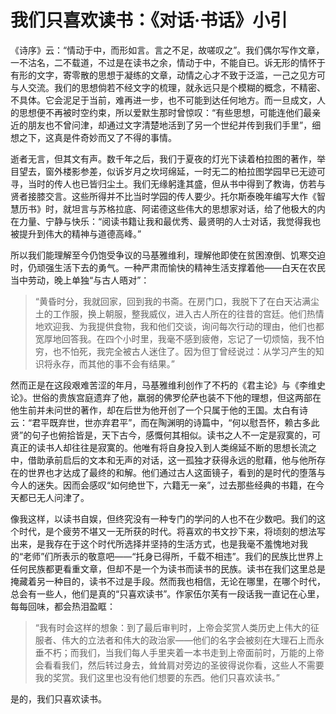 # 我们只喜欢读书：《对话·书话》小引

《诗序》云：“情动于中，而形如言。言之不足，故嗟叹之”。我们偶尔写作文章，一不沽名，二不载道，不过是在读书之余，情动于中，不能自已。诉无形的情怀于有形的文字，寄零散的思想于凝练的文章，动情之心才不致于泛滥，一己之见方可与人交流。我们的思想倘若不经文字的梳理，就永远只是个模糊的概念，不精密、不具体。它会泥足于当前，难再进一步，也不可能到达任何地方。而一旦成文，人的思想便不再被时空约束，所以爱默生那时曾惊叹：“有些思想，可能连他们最亲近的朋友也不曾问津，却通过文字清楚地活到了另一个世纪并传到我们手里”，细想之下，这真是件奇妙而又了不得的事情。

逝者无言，但其文有声。数千年之后，我们于夏夜的灯光下读着柏拉图的著作，举目望去，窗外楼影参差，似诉岁月之坎坷绵延，一时无二的柏拉图学园早已无迹可寻，当时的传人也已皆归尘土。我们无缘躬逢其盛，但从书中得到了教诲，仿若与贤者接膝交言。这些所得并不比当时学园的传人要少。托尔斯泰晚年编写大作《智慧历书》时，就坦言与苏格拉底、阿诺德这些伟大的思想家对话，给了他极大的内在力量、宁静与快乐：“阅读书籍让我和最优秀、最贤明的人士对话，我觉得我也被提升到伟大的精神与道德高峰。”

所以我们能理解至今仍饱受争议的马基雅维利，理解他即使在贫困潦倒、饥寒交迫时，仍顽强生活下去的勇气。一种严肃而愉快的精神生活支撑着他——白天在农民当中劳动，晚上单独“与古人晤对”：

> “黄昏时分，我就回家，回到我的书斋。在房门口，我脱下了在白天沾满尘土的工作服，换上朝服，整我威仪，进入古人所在的往昔的宫廷。他们热情地欢迎我、为我提供食物，我和他们交谈，询问每次行动的理由，他们也都宽厚地回答我。在四个小时里，我毫不感到疲倦，忘记了一切烦恼，我不怕穷，也不怕死，我完全被古人迷住了。因为但丁曾经说过：从学习产生的知识将永存，而其他的事不会有结果。”

然而正是在这段艰难苦涩的年月，马基雅维利创作了不朽的《君主论》与《李维史论》。世俗的贵族宫庭遗弃了他，羸弱的佛罗伦萨也装不下他的理想，但这两部在他生前并未问世的著作，却在后世为他开创了一个只属于他的王国。太白有诗云：“君平既弃世，世亦弃君平”，而在陶渊明的诗篇中，“何以慰吾怀，赖古多此贤”的句子也俯拾皆是，天下古今，感慨何其相似。读书之人不一定是寂寞的，可真正的读书人却往往是寂寞的。他唯有将自身投入到人类绵延不断的思想长流之中，借助承前启后的文本和无声的对话，这一孤独才获得永远的慰藉，他与他所存在的世界也才达成了最终的和解。他们通过古人这面镜子，看到的是时代的堕落与今人的迷失。因而会感叹“如何绝世下，六籍无一亲”，过去那些经典的书籍，在今天都已无人问津了。

像我这样，以读书自娱，但终究没有一种专门的学问的人也不在少数吧。我们的这个时代，是个疲劳不堪又一无所获的时代。将喜欢的书文抄下来，将顷刻的想法写出来，是我存在于这个时代所选择并坚持的生活方式，也是我毫不羞愧地对我的“老师”们所表示的敬意吧——“托身已得所，千载不相违”。我们的民族比世界上任何民族都更看重文章，但却不是一个为读书而读书的民族。读书在我们这里总是掩藏着另一种目的，读书不过是手段。然而我也相信，无论在哪里，在哪个时代，总会有一些人，他们是真的“只喜欢读书”。作家伍尔芙有一段话我一直记在心里，每每回味，都会热泪盈眶：

> “我有时会这样的想象：到了最后审判时，上帝会奖赏人类历史上伟大的征服者、伟大的立法者和伟大的政治家——他们的名字会被刻在大理石上而永垂不朽；而我们，当我们每人手里夹着一本书走到上帝面前时，万能的上帝会看看我们，然后转过身去，耸耸肩对旁边的圣彼得说你看，这些人不需要我的奖赏。我们这里也没有他们想要的东西。他们只喜欢读书。”

是的，我们只喜欢读书。